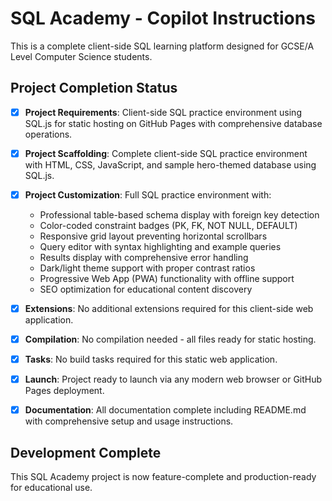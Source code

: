 # SQL Academy - Copilot Instructions

This is a complete client-side SQL learning platform designed for GCSE/A Level Computer Science students.

## Project Completion Status

- [x] **Project Requirements**: Client-side SQL practice environment using SQL.js for static hosting on GitHub Pages with comprehensive database operations.

- [x] **Project Scaffolding**: Complete client-side SQL practice environment with HTML, CSS, JavaScript, and sample hero-themed database using SQL.js.

- [x] **Project Customization**: Full SQL practice environment with:
  - Professional table-based schema display with foreign key detection
  - Color-coded constraint badges (PK, FK, NOT NULL, DEFAULT)
  - Responsive grid layout preventing horizontal scrollbars
  - Query editor with syntax highlighting and example queries
  - Results display with comprehensive error handling
  - Dark/light theme support with proper contrast ratios
  - Progressive Web App (PWA) functionality with offline support
  - SEO optimization for educational content discovery

- [x] **Extensions**: No additional extensions required for this client-side web application.

- [x] **Compilation**: No compilation needed - all files ready for static hosting.

- [x] **Tasks**: No build tasks required for this static web application.

- [x] **Launch**: Project ready to launch via any modern web browser or GitHub Pages deployment.

- [x] **Documentation**: All documentation complete including README.md with comprehensive setup and usage instructions.

## Development Complete

This SQL Academy project is now feature-complete and production-ready for educational use.